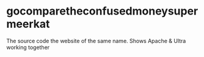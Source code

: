 # gocomparetheconfusedmoneysupermeerkat
The source code the website of the same name. Shows Apache &amp; Ultra working together

